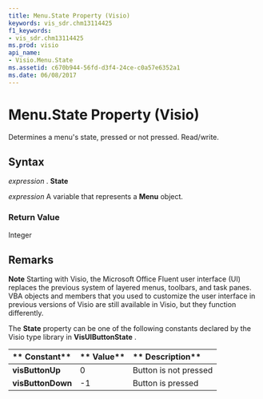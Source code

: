 ```yaml
---
title: Menu.State Property (Visio)
keywords: vis_sdr.chm13114425
f1_keywords:
- vis_sdr.chm13114425
ms.prod: visio
api_name:
- Visio.Menu.State
ms.assetid: c670b944-56fd-d3f4-24ce-c0a57e6352a1
ms.date: 06/08/2017
---
```



# Menu.State Property (Visio)

Determines a menu's state, pressed or not pressed. Read/write.


## Syntax

 _expression_ . **State**

 _expression_ A variable that represents a **Menu** object.


### Return Value

Integer


## Remarks


 **Note**  Starting with Visio, the Microsoft Office Fluent user interface (UI) replaces the previous system of layered menus, toolbars, and task panes. VBA objects and members that you used to customize the user interface in previous versions of Visio are still available in Visio, but they function differently.

The **State** property can be one of the following constants declared by the Visio type library in **VisUIButtonState** .



|** Constant**|** Value**|** Description**|
|:-----|:-----|:-----|
| **visButtonUp**|0|Button is not pressed|
| **visButtonDown**|-1|Button is pressed|

